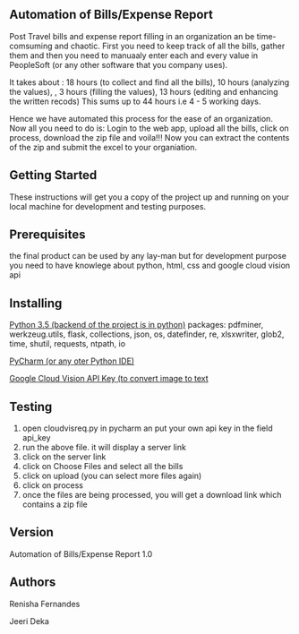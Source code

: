 
Automation of Bills/Expense Report
--------------------------------------------------------------
Post Travel bills and expense report filling in an organization an be time-comsuming and chaotic. First you need to keep track of all the bills, gather them and then you need to manuaaly enter each and every value in PeopleSoft (or any other software that you company uses). 

It takes about : 18 hours (to collect and find all the bills), 10 hours (analyzing the values), , 3 hours (filling the values), 13 hours (editing and enhancing the written recods)
This sums up to 44 hours i.e 4 - 5 working days. 

Hence we have automated this process for the ease of an organization. Now all you need to do is:
Login to the web app, upload all the bills, click on process, download the zip file and voila!!!
Now you can extract the contents of the zip and submit the excel to your organiation.

Getting Started
-----------------------------------------------------------------
These instructions will get you a copy of the project up and running on your local machine for development and testing purposes.

Prerequisites
-------------------------------------------------------------
the final product can be used by any lay-man but for development purpose you need to have knowlege about python, html, css and google cloud vision api

Installing
---------------------------------------------------------------
[Python 3.5 (backend of the project is in python)](https://www.python.org/)
        packages:
            pdfminer, werkzeug.utils, flask, collections, json,  os,  datefinder, re, xlsxwriter, glob2, time, shutil, requests, ntpath, io
            
[PyCharm (or any oter Python IDE)](https://www.jetbrains.com/pycharm/)
    
[Google Cloud Vision API Key (to convert image to text](https://cloud.google.com/vision/])

Testing
----------------------------------------------------------------
1. open cloudvisreq.py in pycharm an put your own api key in the field api_key
2. run the above file. it will display a server link
3. click on the server link
4. click on Choose Files and select all the bills
5. click on upload (you can select more files again)
6. click on process
7. once the files are being processed, you will get a download link which contains a zip file

 Version
--------------------------------------------------------------------
Automation of Bills/Expense Report 1.0

 Authors
--------------------------------------------------------------------
Renisha Fernandes 

Jeeri Deka 





